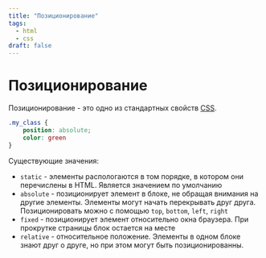 ```yaml
---
title: "Позиционирование"
tags:
  - html
  - css
draft: false
---
```


# Позиционирование

Позиционирование - это одно из стандартных свойств [CSS](css.md).
```css
.my_class {
    position: absolute;
    color: green
}
```


Существующие значения:
- `static` - элементы распологаются в том порядке, в котором они перечислены в HTML. Является значением по умолчанию
- `absolute` - позиционирует элемент в блоке, не обращая внимания на другие элементы. Элементы могут начать перекрывать друг друга. Позиционировать можно с помощью `top`, `bottom`, `left`, `right`
- `fixed` - позиционирует элемент относительно окна браузера. При прокрутке страницы блок остается на месте
- `relative` - относительное положение. Элементы в одном блоке знают друг о друге, но при этом могут быть позиционированны.
